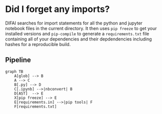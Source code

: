 # Did I forget any imports?

DIFAI searches for import statements for all the python and jupyter notebook files in the current directory. It then uses `pip freeze` to get your installed versions and `pip-compile` to generate a `requirements.txt` file containing all of your dependencies and their depdendencies including hashes for a reproducible build. 

## Pipeline

```mermaid
graph TB
    A[glob] --> B
    A --> C
    B[.py] --> D
    C[.ipynb] -->|nbconvert| B
    D[AST]  --> E
    X[pip freeze] --> E
    E[requirements.in] -->|pip tools| F
    F[requirements.txt]
```


